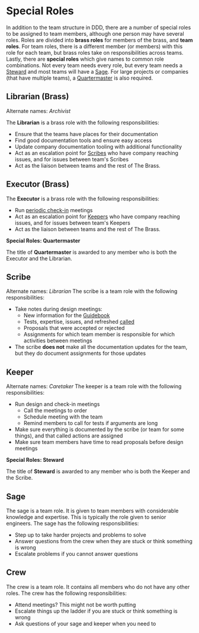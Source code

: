 # Special Roles
In addition to the team structure in DDD, there are a number of special roles to be assigned to team members, although one person may have several roles. Roles are divided into **brass roles** for members of the brass, and **team roles**. For team roles, there is a different member (or members) with this role for each team, but brass roles take on responsibilities across teams. Lastly, there are **special roles** which give names to common role combinations. Not every team needs every role, but every team needs a [Steward](/) and most teams will have a [Sage](/). For large projects or companies (that have multiple teams), a [Quartermaster](/) is also required.

## Librarian (Brass)
Alternate names: *Archivist*

The **Librarian** is a brass role with the following responsibilities:
- Ensure that the teams have places for their documentation
- Find good documentation tools and ensure easy access
- Update company documentation tooling with additional functionality
- Act as an escalation point for [Scribes](/) who have company reaching issues, and for issues between team's Scribes
- Act as the liaison between teams and the rest of The Brass.

## Executor (Brass)
The **Executor** is a brass role with the following responsibilities:
- Run [periodic check-in](/) meetings
- Act as an escalation point for [Keepers](/) who have company reaching issues, and for issues between team's Keepers
- Act as the liaison between teams and the rest of The Brass.

<div class="infobox">

**Special Roles: Quartermaster**

The title of **Quartermaster** is awarded to any member who is both the Executor and the Librarian.

</div>

## Scribe
Alternate names: *Librarian*
The scribe is a team role with the following responsibilities:
- Take notes during design meetings:
  - New information for the [Guidebook](/)
  - Tests, expertise, issues, and refreshed [called](design-meetings?id=design-meeting-actions)
  - Proposals that were accepted or rejected
  - Assignments for which team member is responsible for which activities between meetings
- The scribe **does not** make all the documentation updates for the team, but they do document assignments for those updates

## Keeper
Alternate names: *Caretaker*
The keeper is a team role with the following responsibilities:
- Run design and check-in meetings
  - Call the meetings to order
  - Schedule meeting with the team
  - Remind members to call for tests if arguments are long
- Make sure everything is documented by the scribe (or team for some things), and that called actions are assigned
- Make sure team members have time to read proposals before design meetings

<div class="infobox">

**Special Roles: Steward**

The title of **Steward** is awarded to any member who is both the Keeper and the Scribe.

</div>

## Sage
The sage is a team role. It is given to team members with considerable knowledge and expertise. This is typically the role given to senior engineers. The sage has the following responsibilities:
- Step up to take harder projects and problems to solve
- Answer questions from the crew when they are stuck or think something is wrong
- Escalate problems if you cannot answer questions

## Crew
The crew is a team role. It contains all members who do not have any other roles. The crew has the following responsibilities:
- Attend meetings? This might not be worth putting
- Escalate things up the ladder if you are stuck or think something is wrong
- Ask questions of your sage and keeper when you need to
